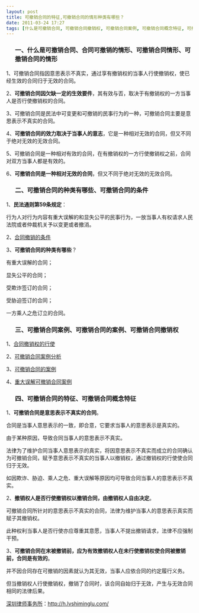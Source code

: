```yaml
---
layout: post
title: 可撤销合同的特征,可撤销合同的情形种类有哪些？
date: 2011-03-24 17:27
tags: [什么是可撤销合同, 可撤销合同撤销权, 可撤销合同案例, 可撤销合同概念特征, 可撤销合同的条件, 合同, 深圳合同纠纷律师]
---
```

<ol>
<h3>一、什么是可撤销合同、合同可撤销的情形、可撤销合同情形、可撤销合同的情形</h3>
</ol>
1、可撤销合同指因意思表示不真实，通过享有撤销权的当事人行使撤销权，使已经生效的合同归于无效的合同。

2、<strong>可撤销合同因欠缺一定的生效要件</strong>，其有效与否，取决于有撤销权的一方当事人是否行使撤销权的合同。

3、可撤销合同是民法中可变更和可撤销的民事行为的一种，可撤销合同主要是意思表示不真实的合同。

4、<strong>可撤销合同的效力取决于当事人的意志</strong>，它是一种相对无效的合同，但又不同于绝对无效的无效合同。

5、可撤销合同是一种相对有效的合同，在有撤销权的一方行使撤销权之前，合同对双方当事人都是有效的。

6、<strong>可撤销合同是一种相对无效的合同</strong>，但又不同于绝对无效的无效合同。
<ol>
<h3>二、可撤销合同的种类有哪些、可撤销合同的条件</h3>
</ol>
1、<strong>民法通则第59条规定</strong>：

行为人对行为内容有重大误解的和显失公平的民事行为，一放当事人有权请求人民法院或者仲裁机关予以变更或者撤消。

2、<a href="http://h.lvshiminglu.com/law/687.html" target="_blank">合同撤销的条件</a>

3、<strong>可撤销合同的种类有哪些</strong>？

有重大误解的合同；

显失公平的合同；

受欺诈签订的合同；

受胁迫签订的合同；

一方乘人之危订立的合同。
<ol>
<h3>三、可撤销合同案例、可撤销合同的案例、可撤销合同撤销权</h3>
</ol>
1、<a href="http://h.lvshiminglu.com/law/tag/%E5%90%88%E5%90%8C%E6%92%A4%E9%94%80%E6%9D%83%E7%9A%84%E8%A1%8C%E4%BD%BF" target="_blank">合同撤销权的行使</a>

2、<a href="http://baike.baidu.com/view/322933.htm#7" target="_blank">可撤销合同案例分析</a>

3、<a href="http://zhidao.baidu.com/question/71134505.html" target="_blank">可撤销合同的案例</a>

4、<a href="http://www.huaxialawyer.com/show.asp?id=1748" target="_blank">重大误解可撤销合同案例</a>
<ol>
<h3>四、可撤销合同的特征、可撤销合同概念特征</h3>
</ol>
1、<strong>可撤销合同是意思表示不真实的合同</strong>。

合同是当事人意思表示的一致，即合意，它要求当事人的意思表示是真实的。

由于某种原因，导致合同当事人的意思表示不真实。

法律为了维护合同当事人意思表示的真实，将因意思表示不真实而成立的合同确认为可撤销合同，赋予意思表示不真实的当事人以撤销权，通过撤销权的行使使合同归于无效。

如因欺诈、胁迫、乘人之危、重大误解等原因均可导致合同当事人的意思表示不真实。

2、<strong>撤销权人是否行使撤销权以撤销合同，由撤销权人自由决定</strong>。

可撤销合同所针对的意思表示不真实的合同，法律为维护当事人的意思表示真实而赋子其撤销权。

此种权利当事人是否行使亦应尊重其意愿，当事人不提出撤销请求，法律不应强制干预。

3、<strong>可撤销合同在末被撤销前，应为有效撤销权人在未行使撤销权使合同被撤销前，合同是有效的</strong>。

并不因合同存在可撤销的因素就认为其无效，当事人应依合同的约定履行义务。

但当撤销权人行使撤销权，撤销了合同时，该合同自始归于无效，产生与无效合同相同的法律后果。

<a href="http://h.lvshiminglu.com/">深圳律师事务所</a>：<a href="http://h.lvshiminglu.com/">http://h.lvshiminglu.com/</a>

